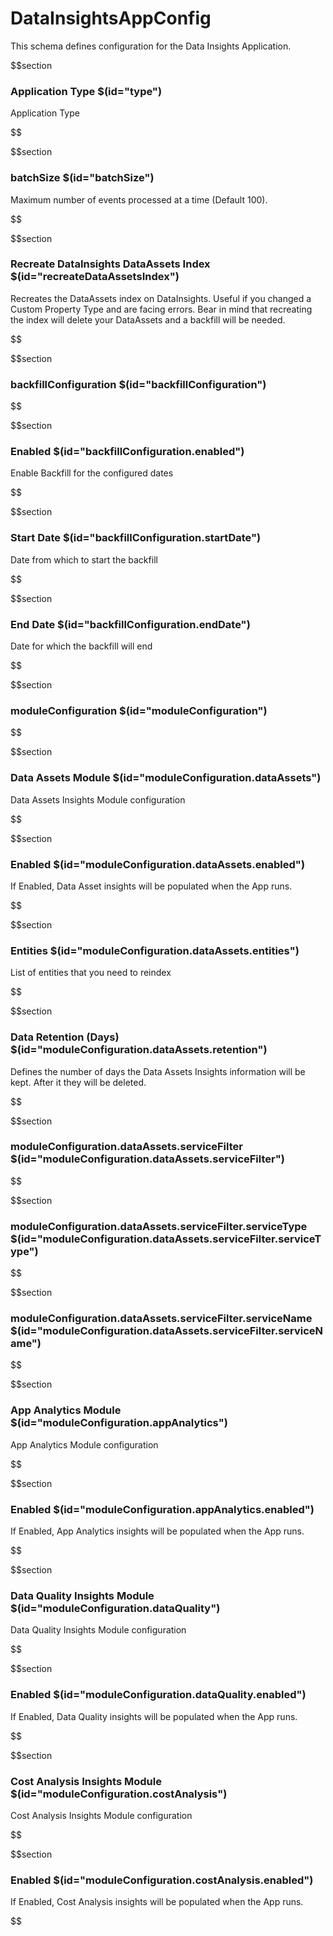 # DataInsightsAppConfig

This schema defines configuration for the Data Insights Application.

$$section
### Application Type $(id="type")

Application Type

$$

$$section
### batchSize $(id="batchSize")

Maximum number of events processed at a time (Default 100).

$$

$$section
### Recreate DataInsights DataAssets Index $(id="recreateDataAssetsIndex")

Recreates the DataAssets index on DataInsights. Useful if you changed a Custom Property Type and are facing errors. Bear in mind that recreating the index will delete your DataAssets and a backfill will be needed.

$$

$$section
### backfillConfiguration $(id="backfillConfiguration")

$$

$$section
### Enabled $(id="backfillConfiguration.enabled")

Enable Backfill for the configured dates

$$

$$section
### Start Date $(id="backfillConfiguration.startDate")

Date from which to start the backfill

$$

$$section
### End Date $(id="backfillConfiguration.endDate")

Date for which the backfill will end

$$

$$section
### moduleConfiguration $(id="moduleConfiguration")

$$

$$section
### Data Assets Module $(id="moduleConfiguration.dataAssets")

Data Assets Insights Module configuration

$$

$$section
### Enabled $(id="moduleConfiguration.dataAssets.enabled")

If Enabled, Data Asset insights will be populated when the App runs.

$$

$$section
### Entities $(id="moduleConfiguration.dataAssets.entities")

List of entities that you need to reindex

$$

$$section
### Data Retention (Days) $(id="moduleConfiguration.dataAssets.retention")

Defines the number of days the Data Assets Insights information will be kept. After it they will be deleted.

$$

$$section
### moduleConfiguration.dataAssets.serviceFilter $(id="moduleConfiguration.dataAssets.serviceFilter")

$$

$$section
### moduleConfiguration.dataAssets.serviceFilter.serviceType $(id="moduleConfiguration.dataAssets.serviceFilter.serviceType")

$$

$$section
### moduleConfiguration.dataAssets.serviceFilter.serviceName $(id="moduleConfiguration.dataAssets.serviceFilter.serviceName")

$$

$$section
### App Analytics Module $(id="moduleConfiguration.appAnalytics")

App Analytics Module configuration

$$

$$section
### Enabled $(id="moduleConfiguration.appAnalytics.enabled")

If Enabled, App Analytics insights will be populated when the App runs.

$$

$$section
### Data Quality Insights Module $(id="moduleConfiguration.dataQuality")

Data Quality Insights Module configuration

$$

$$section
### Enabled $(id="moduleConfiguration.dataQuality.enabled")

If Enabled, Data Quality insights will be populated when the App runs.

$$

$$section
### Cost Analysis Insights Module $(id="moduleConfiguration.costAnalysis")

Cost Analysis Insights Module configuration

$$

$$section
### Enabled $(id="moduleConfiguration.costAnalysis.enabled")

If Enabled, Cost Analysis insights will be populated when the App runs.

$$